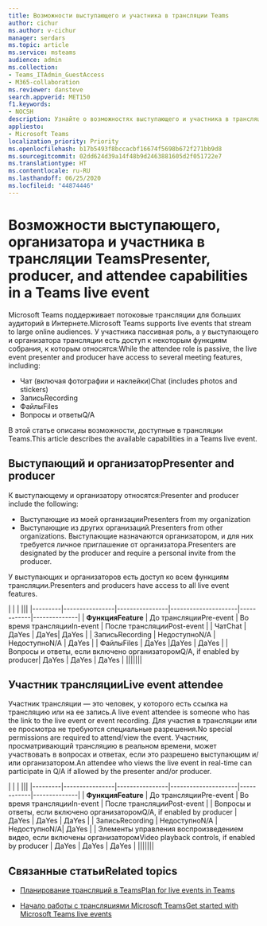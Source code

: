```yaml
---
title: Возможности выступающего и участника в трансляции Teams
author: cichur
ms.author: v-cichur
manager: serdars
ms.topic: article
ms.service: msteams
audience: admin
ms.collection:
- Teams_ITAdmin_GuestAccess
- M365-collaboration
ms.reviewer: dansteve
search.appverid: MET150
f1.keywords:
- NOCSH
description: Узнайте о возможностях выступающего и участника в трансляции Teams.
appliesto:
- Microsoft Teams
localization_priority: Priority
ms.openlocfilehash: b17b5493f8bccacbf16674f5698b672f271bb9d8
ms.sourcegitcommit: 02dd624d39a14f48b9d2463881605d2f051722e7
ms.translationtype: HT
ms.contentlocale: ru-RU
ms.lasthandoff: 06/25/2020
ms.locfileid: "44874446"
---
```

<a name="presenter-producer-and-attendee-capabilities-in-a-teams-live-event"></a><span data-ttu-id="1bf97-103">Возможности выступающего, организатора и участника в трансляции Teams</span><span class="sxs-lookup"><span data-stu-id="1bf97-103">Presenter, producer, and attendee capabilities in a Teams live event</span></span>
======================================================

<span data-ttu-id="1bf97-104">Microsoft Teams поддерживает потоковые трансляции для больших аудиторий в Интернете.</span><span class="sxs-lookup"><span data-stu-id="1bf97-104">Microsoft Teams supports live events that stream to large online audiences.</span></span> <span data-ttu-id="1bf97-105">У участника пассивная роль, а у выступающего и организатора трансляции есть доступ к некоторым функциям собрания, к которым относятся:</span><span class="sxs-lookup"><span data-stu-id="1bf97-105">While the attendee role is passive, the live event presenter and producer have access to several meeting features, including:</span></span>  

- <span data-ttu-id="1bf97-106">Чат (включая фотографии и наклейки)</span><span class="sxs-lookup"><span data-stu-id="1bf97-106">Chat (includes photos and stickers)</span></span>
- <span data-ttu-id="1bf97-107">Запись</span><span class="sxs-lookup"><span data-stu-id="1bf97-107">Recording</span></span>
- <span data-ttu-id="1bf97-108">Файлы</span><span class="sxs-lookup"><span data-stu-id="1bf97-108">Files</span></span>
- <span data-ttu-id="1bf97-109">Вопросы и ответы</span><span class="sxs-lookup"><span data-stu-id="1bf97-109">Q/A</span></span>

<span data-ttu-id="1bf97-110">В этой статье описаны возможности, доступные в трансляции Teams.</span><span class="sxs-lookup"><span data-stu-id="1bf97-110">This article describes the available capabilities in a Teams live event.</span></span>

## <a name="presenter-and-producer"></a><span data-ttu-id="1bf97-111">Выступающий и организатор</span><span class="sxs-lookup"><span data-stu-id="1bf97-111">Presenter and producer</span></span>

<span data-ttu-id="1bf97-112">К выступающему и организатору относятся:</span><span class="sxs-lookup"><span data-stu-id="1bf97-112">Presenter and producer include the following:</span></span>

- <span data-ttu-id="1bf97-113">Выступающие из моей организации</span><span class="sxs-lookup"><span data-stu-id="1bf97-113">Presenters from my organization</span></span>
- <span data-ttu-id="1bf97-114">Выступающие из других организаций.</span><span class="sxs-lookup"><span data-stu-id="1bf97-114">Presenters from other organizations.</span></span> <span data-ttu-id="1bf97-115">Выступающие назначаются организатором, и для них требуется личное приглашение от организатора.</span><span class="sxs-lookup"><span data-stu-id="1bf97-115">Presenters are designated by the producer and require a personal invite from the producer.</span></span>

<span data-ttu-id="1bf97-116">У выступающих и организаторов есть доступ ко всем функциям трансляции.</span><span class="sxs-lookup"><span data-stu-id="1bf97-116">Presenters and producers have access to all live event features.</span></span>

| |  | |||
|---------|----------------|----------------|---------------------|------------|--------------|
|  <span data-ttu-id="1bf97-117">**Функция**</span><span class="sxs-lookup"><span data-stu-id="1bf97-117">**Feature**</span></span>       | <span data-ttu-id="1bf97-118">До трансляции</span><span class="sxs-lookup"><span data-stu-id="1bf97-118">Pre-event</span></span> | <span data-ttu-id="1bf97-119">Во время трансляции</span><span class="sxs-lookup"><span data-stu-id="1bf97-119">In-event</span></span> | <span data-ttu-id="1bf97-120">После трансляции</span><span class="sxs-lookup"><span data-stu-id="1bf97-120">Post-event</span></span> |
| <span data-ttu-id="1bf97-121">Чат</span><span class="sxs-lookup"><span data-stu-id="1bf97-121">Chat</span></span> | <span data-ttu-id="1bf97-122">Да</span><span class="sxs-lookup"><span data-stu-id="1bf97-122">Yes</span></span> | <span data-ttu-id="1bf97-123">Да</span><span class="sxs-lookup"><span data-stu-id="1bf97-123">Yes</span></span>| <span data-ttu-id="1bf97-124">Да</span><span class="sxs-lookup"><span data-stu-id="1bf97-124">Yes</span></span> |
| <span data-ttu-id="1bf97-125">Запись</span><span class="sxs-lookup"><span data-stu-id="1bf97-125">Recording</span></span> | <span data-ttu-id="1bf97-126">Недоступно</span><span class="sxs-lookup"><span data-stu-id="1bf97-126">N/A</span></span> |<span data-ttu-id="1bf97-127">Недоступно</span><span class="sxs-lookup"><span data-stu-id="1bf97-127">N/A</span></span> | <span data-ttu-id="1bf97-128">Да</span><span class="sxs-lookup"><span data-stu-id="1bf97-128">Yes</span></span> |
| <span data-ttu-id="1bf97-129">Файлы</span><span class="sxs-lookup"><span data-stu-id="1bf97-129">Files</span></span> | <span data-ttu-id="1bf97-130">Да</span><span class="sxs-lookup"><span data-stu-id="1bf97-130">Yes</span></span> |<span data-ttu-id="1bf97-131">Да</span><span class="sxs-lookup"><span data-stu-id="1bf97-131">Yes</span></span> | <span data-ttu-id="1bf97-132">Да</span><span class="sxs-lookup"><span data-stu-id="1bf97-132">Yes</span></span> |
| <span data-ttu-id="1bf97-133">Вопросы и ответы, если включено организатором</span><span class="sxs-lookup"><span data-stu-id="1bf97-133">Q/A, if enabled by producer</span></span>| <span data-ttu-id="1bf97-134">Да</span><span class="sxs-lookup"><span data-stu-id="1bf97-134">Yes</span></span> | <span data-ttu-id="1bf97-135">Да</span><span class="sxs-lookup"><span data-stu-id="1bf97-135">Yes</span></span> | <span data-ttu-id="1bf97-136">Да</span><span class="sxs-lookup"><span data-stu-id="1bf97-136">Yes</span></span> |
|||||||

## <a name="live-event-attendee"></a><span data-ttu-id="1bf97-137">Участник трансляции</span><span class="sxs-lookup"><span data-stu-id="1bf97-137">Live event attendee</span></span>

<span data-ttu-id="1bf97-138">Участник трансляции — это человек, у которого есть ссылка на трансляцию или на ее запись.</span><span class="sxs-lookup"><span data-stu-id="1bf97-138">A live event attendee is someone who has the link to the live event or event recording.</span></span> <span data-ttu-id="1bf97-139">Для участия в трансляции или ее просмотра не требуются специальные разрешения.</span><span class="sxs-lookup"><span data-stu-id="1bf97-139">No special permissions are required to attend/view the event.</span></span> <span data-ttu-id="1bf97-140">Участник, просматривающий трансляцию в реальном времени, может участвовать в вопросах и ответах, если это разрешено выступающим и/или организатором.</span><span class="sxs-lookup"><span data-stu-id="1bf97-140">An attendee who views the live event in real-time can participate in Q/A if allowed by the presenter and/or producer.</span></span> 

| |  | |||
|---------|----------------|----------------|---------------------|------------|--------------|
|  <span data-ttu-id="1bf97-141">**Функция**</span><span class="sxs-lookup"><span data-stu-id="1bf97-141">**Feature**</span></span>       | <span data-ttu-id="1bf97-142">До трансляции</span><span class="sxs-lookup"><span data-stu-id="1bf97-142">Pre-event</span></span> | <span data-ttu-id="1bf97-143">Во время трансляции</span><span class="sxs-lookup"><span data-stu-id="1bf97-143">In-event</span></span> | <span data-ttu-id="1bf97-144">После трансляции</span><span class="sxs-lookup"><span data-stu-id="1bf97-144">Post-event</span></span> |
| <span data-ttu-id="1bf97-145">Вопросы и ответы, если включено организатором</span><span class="sxs-lookup"><span data-stu-id="1bf97-145">Q/A, if enabled by producer</span></span> | <span data-ttu-id="1bf97-146">Да</span><span class="sxs-lookup"><span data-stu-id="1bf97-146">Yes</span></span> | <span data-ttu-id="1bf97-147">Да</span><span class="sxs-lookup"><span data-stu-id="1bf97-147">Yes</span></span> | <span data-ttu-id="1bf97-148">Да</span><span class="sxs-lookup"><span data-stu-id="1bf97-148">Yes</span></span> |
| <span data-ttu-id="1bf97-149">Запись</span><span class="sxs-lookup"><span data-stu-id="1bf97-149">Recording</span></span> | <span data-ttu-id="1bf97-150">Недоступно</span><span class="sxs-lookup"><span data-stu-id="1bf97-150">N/A</span></span> | <span data-ttu-id="1bf97-151">Недоступно</span><span class="sxs-lookup"><span data-stu-id="1bf97-151">N/A</span></span>| <span data-ttu-id="1bf97-152">Да</span><span class="sxs-lookup"><span data-stu-id="1bf97-152">Yes</span></span> |
| <span data-ttu-id="1bf97-153">Элементы управления воспроизведением видео, если включены организатором</span><span class="sxs-lookup"><span data-stu-id="1bf97-153">Video playback controls, if enabled by producer</span></span> | <span data-ttu-id="1bf97-154">Да</span><span class="sxs-lookup"><span data-stu-id="1bf97-154">Yes</span></span> | <span data-ttu-id="1bf97-155">Да</span><span class="sxs-lookup"><span data-stu-id="1bf97-155">Yes</span></span> | <span data-ttu-id="1bf97-156">Да</span><span class="sxs-lookup"><span data-stu-id="1bf97-156">Yes</span></span> |
|||||||

## <a name="related-topics"></a><span data-ttu-id="1bf97-157">Связанные статьи</span><span class="sxs-lookup"><span data-stu-id="1bf97-157">Related topics</span></span>

- [<span data-ttu-id="1bf97-158">Планирование трансляций в Teams</span><span class="sxs-lookup"><span data-stu-id="1bf97-158">Plan for live events in Teams</span></span>](teams-live-events/plan-for-teams-live-events.md)

- [<span data-ttu-id="1bf97-159">Начало работы с трансляциями Microsoft Teams</span><span class="sxs-lookup"><span data-stu-id="1bf97-159">Get started with Microsoft Teams live events</span></span>](https://support.microsoft.com/ru-RU/office/get-started-with-microsoft-teams-live-events-d077fec2-a058-483e-9ab5-1494afda578a#bkmk_productiontypes)

